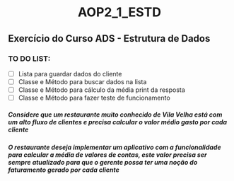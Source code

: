 <h1 align="center">AOP2_1_ESTD</h1>

## Exercício do Curso ADS - Estrutura de Dados


### TO DO LIST:
- [ ] Lista para guardar dados do cliente
- [ ] Classe e Método para buscar dados na lista
- [ ] Classe e Método para cálculo da média print da resposta
- [ ] Classe e Método para fazer teste de funcionamento

#####       Considere que um restaurante muito conhecido de Vila Velha está com um alto fluxo de clientes e precisa calcular o valor médio gasto por cada cliente

#####       O restaurante deseja implementar um aplicativo com a funcionalidade para calcular a média de valores de contas, este valor precisa ser sempre atualizado para que o gerente possa ter uma noção do faturamento gerado por cada cliente


